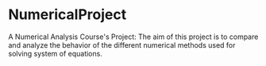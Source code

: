# NumericalProject
A Numerical Analysis Course's Project:
The aim of this project is to compare and analyze the behavior of the different numerical methods used for solving system of equations.
